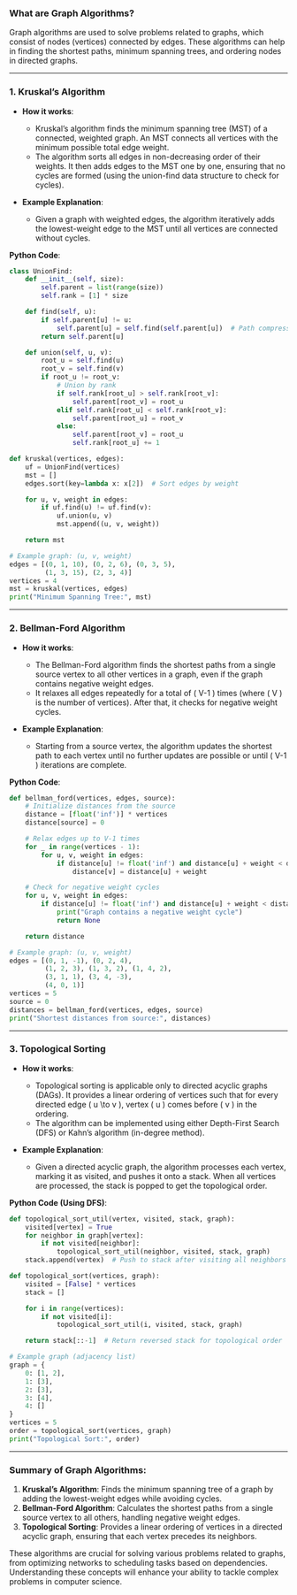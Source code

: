 ### What are **Graph Algorithms**?
Graph algorithms are used to solve problems related to graphs, which consist of nodes (vertices) connected by edges. These algorithms can help in finding the shortest paths, minimum spanning trees, and ordering nodes in directed graphs.

---

### 1. **Kruskal’s Algorithm**
   - **How it works**:
     - Kruskal’s algorithm finds the minimum spanning tree (MST) of a connected, weighted graph. An MST connects all vertices with the minimum possible total edge weight.
     - The algorithm sorts all edges in non-decreasing order of their weights. It then adds edges to the MST one by one, ensuring that no cycles are formed (using the union-find data structure to check for cycles).

   - **Example Explanation**:
     - Given a graph with weighted edges, the algorithm iteratively adds the lowest-weight edge to the MST until all vertices are connected without cycles.

   **Python Code**:
   ```python
   class UnionFind:
       def __init__(self, size):
           self.parent = list(range(size))
           self.rank = [1] * size

       def find(self, u):
           if self.parent[u] != u:
               self.parent[u] = self.find(self.parent[u])  # Path compression
           return self.parent[u]

       def union(self, u, v):
           root_u = self.find(u)
           root_v = self.find(v)
           if root_u != root_v:
               # Union by rank
               if self.rank[root_u] > self.rank[root_v]:
                   self.parent[root_v] = root_u
               elif self.rank[root_u] < self.rank[root_v]:
                   self.parent[root_u] = root_v
               else:
                   self.parent[root_v] = root_u
                   self.rank[root_u] += 1

   def kruskal(vertices, edges):
       uf = UnionFind(vertices)
       mst = []
       edges.sort(key=lambda x: x[2])  # Sort edges by weight

       for u, v, weight in edges:
           if uf.find(u) != uf.find(v):
               uf.union(u, v)
               mst.append((u, v, weight))

       return mst

   # Example graph: (u, v, weight)
   edges = [(0, 1, 10), (0, 2, 6), (0, 3, 5),
            (1, 3, 15), (2, 3, 4)]
   vertices = 4
   mst = kruskal(vertices, edges)
   print("Minimum Spanning Tree:", mst)
   ```

---

### 2. **Bellman-Ford Algorithm**
   - **How it works**:
     - The Bellman-Ford algorithm finds the shortest paths from a single source vertex to all other vertices in a graph, even if the graph contains negative weight edges.
     - It relaxes all edges repeatedly for a total of \( V-1 \) times (where \( V \) is the number of vertices). After that, it checks for negative weight cycles.

   - **Example Explanation**:
     - Starting from a source vertex, the algorithm updates the shortest path to each vertex until no further updates are possible or until \( V-1 \) iterations are complete.

   **Python Code**:
   ```python
   def bellman_ford(vertices, edges, source):
       # Initialize distances from the source
       distance = [float('inf')] * vertices
       distance[source] = 0

       # Relax edges up to V-1 times
       for _ in range(vertices - 1):
           for u, v, weight in edges:
               if distance[u] != float('inf') and distance[u] + weight < distance[v]:
                   distance[v] = distance[u] + weight

       # Check for negative weight cycles
       for u, v, weight in edges:
           if distance[u] != float('inf') and distance[u] + weight < distance[v]:
               print("Graph contains a negative weight cycle")
               return None

       return distance

   # Example graph: (u, v, weight)
   edges = [(0, 1, -1), (0, 2, 4),
            (1, 2, 3), (1, 3, 2), (1, 4, 2),
            (3, 1, 1), (3, 4, -3),
            (4, 0, 1)]
   vertices = 5
   source = 0
   distances = bellman_ford(vertices, edges, source)
   print("Shortest distances from source:", distances)
   ```

---

### 3. **Topological Sorting**
   - **How it works**:
     - Topological sorting is applicable only to directed acyclic graphs (DAGs). It provides a linear ordering of vertices such that for every directed edge \( u \to v \), vertex \( u \) comes before \( v \) in the ordering.
     - The algorithm can be implemented using either Depth-First Search (DFS) or Kahn’s algorithm (in-degree method).

   - **Example Explanation**:
     - Given a directed acyclic graph, the algorithm processes each vertex, marking it as visited, and pushes it onto a stack. When all vertices are processed, the stack is popped to get the topological order.

   **Python Code (Using DFS)**:
   ```python
   def topological_sort_util(vertex, visited, stack, graph):
       visited[vertex] = True
       for neighbor in graph[vertex]:
           if not visited[neighbor]:
               topological_sort_util(neighbor, visited, stack, graph)
       stack.append(vertex)  # Push to stack after visiting all neighbors

   def topological_sort(vertices, graph):
       visited = [False] * vertices
       stack = []

       for i in range(vertices):
           if not visited[i]:
               topological_sort_util(i, visited, stack, graph)

       return stack[::-1]  # Return reversed stack for topological order

   # Example graph (adjacency list)
   graph = {
       0: [1, 2],
       1: [3],
       2: [3],
       3: [4],
       4: []
   }
   vertices = 5
   order = topological_sort(vertices, graph)
   print("Topological Sort:", order)
   ```

---

### Summary of **Graph Algorithms**:
1. **Kruskal’s Algorithm**: Finds the minimum spanning tree of a graph by adding the lowest-weight edges while avoiding cycles.
2. **Bellman-Ford Algorithm**: Calculates the shortest paths from a single source vertex to all others, handling negative weight edges.
3. **Topological Sorting**: Provides a linear ordering of vertices in a directed acyclic graph, ensuring that each vertex precedes its neighbors.

These algorithms are crucial for solving various problems related to graphs, from optimizing networks to scheduling tasks based on dependencies. Understanding these concepts will enhance your ability to tackle complex problems in computer science. 
